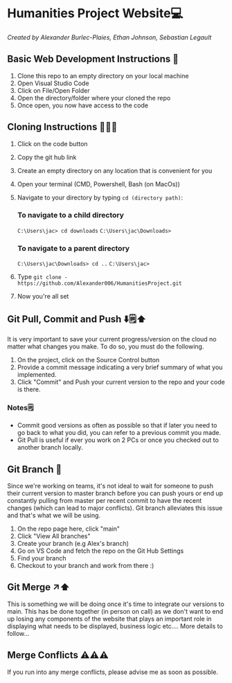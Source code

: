 # Humanities Project Website💻
_Created by Alexander Burlec-Plaies, Ethan Johnson, Sebastian Legault_


## Basic Web Development Instructions 📒

1. Clone this repo to an empty directory on your local machine
2. Open Visual Studio Code
3. Click on File/Open Folder
4. Open the directory/folder where your cloned the repo
5. Once open, you now have access to the code

## Cloning Instructions 🧑‍🤝‍🧑
1. Click on the code button
2. Copy the git hub link
3. Create an empty directory on any location that is convenient for you
4. Open your terminal (CMD, Powershell, Bash (on MacOs))
5. Navigate to your directory by typing `cd (directory path)`:


   ### To navigate to a child directory
   `C:\Users\jac> cd downloads`
   `C:\Users\jac\Downloads> `

   ### To navigate to a parent directory
   `C:\Users\jac\Downloads> cd ..`
   `C:\Users\jac>`   

   
7. Type `git clone -https://github.com/Alexander006/HumanitiesProject.git`
8. Now you're all set
   


## Git Pull, Commit and Push ⬇️🗒️⬆️
It is very important to save your current progress/version on the cloud no matter what changes you make. To do so,
you must do the following.

1. On the project, click on the Source Control button
2. Provide a commit message indicating a very brief summary of what you implemented.
3. Click "Commit" and Push your current version to the repo and your code is there.

### Notes🗒️ 
- Commit good versions as often as possible so that if later you need to go back to what you did, you can refer to a previous commit you made.
- Git Pull is useful if ever you work on 2 PCs or once you checked out to another branch locally. 



## Git Branch 🌿
Since we're working on teams, it's not ideal to wait for someone to push their current version to master branch before you can push yours or
end up constantly pulling from master per recent commit to have the recent changes (which can lead to major conflicts). Git branch alleviates this issue and 
that's what we will be using.

1. On the repo page here, click "main"
2. Click "View All branches"
3. Create your branch (e.g Alex's branch)
4. Go on VS Code and fetch the repo on the Git Hub Settings
5. Find your branch
6. Checkout to your branch and work from there :)


## Git Merge ↗️⬆️
This is something we will be doing once it's time to integrate our versions to main. This has be done together (in person on call) as we don't want
to end up losing any components of the website that plays an important role in displaying what needs to be displayed, business logic etc.... 
More details to follow...

## Merge Conflicts ⚠️⚠️⚠️
If you run into any merge conflicts, please advise me as soon as possible.

   
